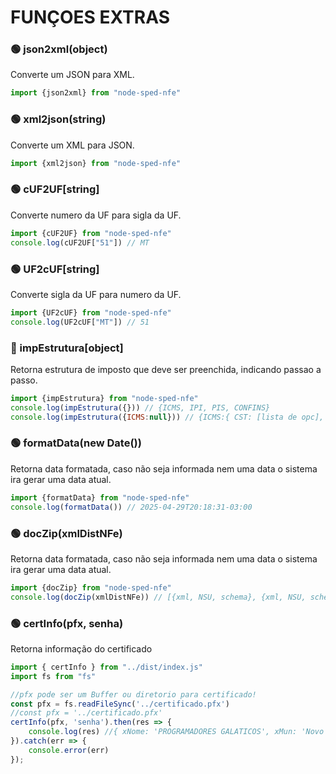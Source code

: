 # FUNÇOES EXTRAS

### 🟢 json2xml(object) <Promise>
Converte um JSON para XML.
```javascript
import {json2xml} from "node-sped-nfe"
```

### 🟢 xml2json(string) <Promise>
Converte um XML para JSON.
```javascript
import {xml2json} from "node-sped-nfe"
```

### 🟢 cUF2UF[string] <Promise>
Converte numero da UF para sigla da UF.
```javascript
import {cUF2UF} from "node-sped-nfe"
console.log(cUF2UF["51"]) // MT
```
### 🟢 UF2cUF[string] <Promise>
Converte sigla da UF para numero da UF.
```javascript
import {UF2cUF} from "node-sped-nfe"
console.log(UF2cUF["MT"]) // 51
```

### 🔴 impEstrutura[object] <Promise>
Retorna estrutura de imposto que deve ser preenchida, indicando passao a passo.
```javascript
import {impEstrutura} from "node-sped-nfe"
console.log(impEstrutura({})) // {ICMS, IPI, PIS, CONFINS}
console.log(impEstrutura({ICMS:null})) // {ICMS:{ CST: [lista de opc], qBCProd: 0, vAliqProd: 0, vPIS: 0 }}
```

### 🟢 formatData(new Date())
Retorna data formatada, caso não seja informada nem uma data o sistema ira gerar uma data atual.
```javascript
import {formatData} from "node-sped-nfe"
console.log(formatData()) // 2025-04-29T20:18:31-03:00
```

### 🟢 docZip(xmlDistNFe) <Promise>
Retorna data formatada, caso não seja informada nem uma data o sistema ira gerar uma data atual.
```javascript
import {docZip} from "node-sped-nfe"
console.log(docZip(xmlDistNFe)) // [{xml, NSU, schema}, {xml, NSU, schema}, ...]
```


### 🟢 certInfo(pfx, senha) <Promise>
Retorna informação do certificado
```javascript
import { certInfo } from "../dist/index.js"
import fs from "fs"

//pfx pode ser um Buffer ou diretorio para certificado!
const pfx = fs.readFileSync('../certificado.pfx')
//const pfx = '../certificado.pfx'
certInfo(pfx, 'senha').then(res => {
    console.log(res) //{ xNome: 'PROGRAMADORES GALATICOS', xMun: 'Novo JavaScript', UF: 'SP', xPais: 'BR', criado: '01/10/2025', validade: '01/10/2026', CNPJ/CPF: '00000000000000' }
}).catch(err => {
    console.error(err)
});
```